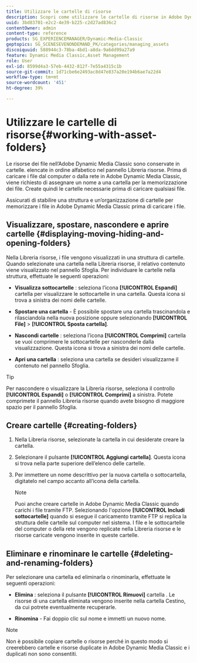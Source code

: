 ```yaml
---
title: Utilizzare le cartelle di risorse
description: Scopri come utilizzare le cartelle di risorse in Adobe Dynamic Media Classic.
uuid: 3bd83701-e2c2-4e39-b225-c2d27ad836c2
contentOwner: admin
content-type: reference
products: SG_EXPERIENCEMANAGER/Dynamic-Media-Classic
geptopics: SG_SCENESEVENONDEMAND_PK/categories/managing_assets
discoiquuid: 588944c3-78ba-4bd1-a8da-9a6dd99a27a9
feature: Dynamic Media Classic,Asset Management
role: User
exl-id: 8599d4a3-57eb-4432-812f-7e55a4315c1b
source-git-commit: 1d71cbe6e2493ac8d47e837a20e194b6ae7a22d4
workflow-type: tm+mt
source-wordcount: '451'
ht-degree: 39%

---
```


# Utilizzare le cartelle di risorse{#working-with-asset-folders}

Le risorse dei file nell’Adobe Dynamic Media Classic sono conservate in cartelle. elencate in ordine alfabetico nel pannello Libreria risorse. Prima di caricare i file dal computer o dalla rete in Adobe Dynamic Media Classic, viene richiesto di assegnare un nome a una cartella per la memorizzazione dei file. Create quindi le cartelle necessarie prima di caricare qualsiasi file. 

Assicurati di stabilire una struttura e un’organizzazione di cartelle per memorizzare i file in Adobe Dynamic Media Classic prima di caricare i file.

## Visualizzare, spostare, nascondere e aprire cartelle {#displaying-moving-hiding-and-opening-folders}

Nella Libreria risorse, i file vengono visualizzati in una struttura di cartelle. Quando selezionate una cartella nella Libreria risorse, il relativo contenuto viene visualizzato nel pannello Sfoglia. Per individuare le cartelle nella struttura, effettuate le seguenti operazioni:

* **Visualizza sottocartelle** : seleziona l’icona  **[!UICONTROL Espandi]** cartella per visualizzare le sottocartelle in una cartella. Questa icona si trova a sinistra dei nomi delle cartelle.

* **Spostare una cartella**  - È possibile spostare una cartella trascinandola e rilasciandola nella nuova posizione oppure selezionando  **[!UICONTROL File]**  >  **[!UICONTROL Sposta cartella]**.

* **Nascondi cartelle** : seleziona l’icona  **[!UICONTROL Comprimi]** cartella se vuoi comprimere le sottocartelle per nasconderle dalla visualizzazione. Questa icona si trova a sinistra dei nomi delle cartelle.

* **Apri una cartella** : seleziona una cartella se desideri visualizzarne il contenuto nel pannello Sfoglia.

>[!TIP]
>
>Per nascondere o visualizzare la Libreria risorse, seleziona il controllo **[!UICONTROL Espandi]** o **[!UICONTROL Comprimi]** a sinistra. Potete comprimete il pannello Libreria risorse quando avete bisogno di maggiore spazio per il pannello Sfoglia.

## Creare cartelle {#creating-folders}

1. Nella Libreria risorse, selezionate la cartella in cui desiderate creare la cartella.
1. Selezionare il pulsante **[!UICONTROL Aggiungi cartella]**. Questa icona si trova nella parte superiore dell’elenco delle cartelle.
1. Per immettere un nome descrittivo per la nuova cartella o sottocartella, digitatelo nel campo accanto all’icona della cartella.

   >[!NOTE]
   >
   >Puoi anche creare cartelle in Adobe Dynamic Media Classic quando carichi i file tramite FTP. Selezionando l&#39;opzione **[!UICONTROL Includi sottocartelle]** quando si esegue il caricamento tramite FTP si replica la struttura delle cartelle sul computer nel sistema. I file e le sottocartelle del computer o della rete vengono replicate nella Libreria risorse e le risorse caricate vengono inserite in queste cartelle.

## Eliminare e rinominare le cartelle {#deleting-and-renaming-folders}

Per selezionare una cartella ed eliminarla o rinominarla, effettuate le seguenti operazioni:

* **Elimina** : seleziona il pulsante  **[!UICONTROL Rimuovi]** cartella . Le risorse di una cartella eliminata vengono inserite nella cartella Cestino, da cui potrete eventualmente recuperarle.

* **Rinomina**  - Fai doppio clic sul nome e immetti un nuovo nome.

>[!NOTE]
>
>Non è possibile copiare cartelle o risorse perché in questo modo si creerebbero cartelle e risorse duplicate in Adobe Dynamic Media Classic e i duplicati non sono consentiti.
